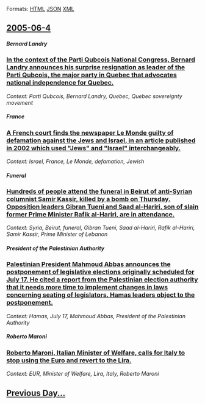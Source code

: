 
Formats: [HTML](2005/06/4/index.html)  [JSON](2005/06/4/index.json)  [XML](2005/06/4/index.xml)  

## [2005-06-4](/news/2005/06/4/index.md)

##### Bernard Landry
### [ In the context of the Parti Qubcois National Congress, Bernard Landry announces his surprise resignation as leader of the Parti Qubcois, the major party in Quebec that advocates national independence for Quebec. ](/news/2005/06/4/in-the-context-of-the-parti-quebecois-national-congress-bernard-landry-announces-his-surprise-resignation-as-leader-of-the-parti-quebecois.md)
_Context: Parti Qubcois, Bernard Landry, Quebec, Quebec sovereignty movement_

##### France
### [ A French court finds the newspaper Le Monde guilty of defamation against the Jews and Israel, in an article published in 2002 which used "Jews" and "Israel" interchangeably. ](/news/2005/06/4/a-french-court-finds-the-newspaper-le-monde-guilty-of-defamation-against-the-jews-and-israel-in-an-article-published-in-2002-which-used-j.md)
_Context: Israel, France, Le Monde, defamation, Jewish_

##### Funeral
### [ Hundreds of people attend the funeral in Beirut of anti-Syrian columnist Samir Kassir, killed by a bomb on Thursday. Opposition leaders Gibran Tueni and Saad al-Hariri, son of slain former Prime Minister Rafik al-Hariri, are in attendance. ](/news/2005/06/4/hundreds-of-people-attend-the-funeral-in-beirut-of-anti-syrian-columnist-samir-kassir-killed-by-a-bomb-on-thursday-opposition-leaders-gib.md)
_Context: Syria, Beirut, funeral, Gibran Tueni, Saad al-Hariri, Rafik al-Hariri, Samir Kassir, Prime Minister of Lebanon_

##### President of the Palestinian Authority
### [ Palestinian President Mahmoud Abbas announces the postponement of legislative elections originally scheduled for July 17. He cited a report from the Palestinian election authority that it needs more time to implement changes in laws concerning seating of legislators. Hamas leaders object to the postponement. ](/news/2005/06/4/palestinian-president-mahmoud-abbas-announces-the-postponement-of-legislative-elections-originally-scheduled-for-july-17-he-cited-a-report.md)
_Context: Hamas, July 17, Mahmoud Abbas, President of the Palestinian Authority_

##### Roberto Maroni
### [ Roberto Maroni, Italian Minister of Welfare, calls for Italy to stop using the Euro and revert to the Lira. ](/news/2005/06/4/roberto-maroni-italian-minister-of-welfare-calls-for-italy-to-stop-using-the-euro-and-revert-to-the-lira.md)
_Context: EUR, Minister of Welfare, Lira, Italy, Roberto Maroni_

## [Previous Day...](/news/2005/06/3/index.md)


